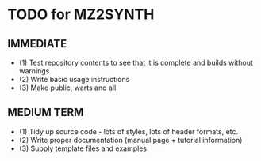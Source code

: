# TODO for MZ2SYNTH

## IMMEDIATE
- (1)  Test repository contents to see that it is complete and builds without warnings.
- (2)  Write basic usage instructions
- (3)  Make public, warts and all

## MEDIUM TERM
- (1)  Tidy up source code - lots of styles, lots of header formats, etc.
- (2)  Write proper documentation (manual page + tutorial information)
- (3)  Supply template files and examples
